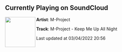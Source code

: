 ## Currently Playing on SoundCloud

[<img align="left" width="100" src="https://i1.sndcdn.com/artworks-4uhg73bIBBwyyZok-xz3hxw-t500x500.jpg">](https://soundcloud.com/m-project_suzumoto/m-project-keep-me-up-all-night)

**Artist**: M-Project 

**Track**: M-Project - Keep Me Up All Night

Last updated at 03/04/2022 20:56
